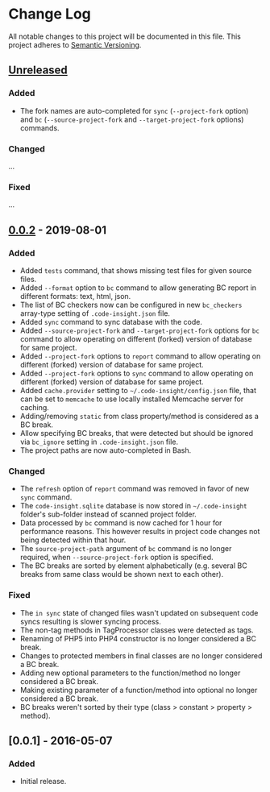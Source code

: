 # Change Log
All notable changes to this project will be documented in this file.
This project adheres to [Semantic Versioning](http://semver.org/).

## [Unreleased]
### Added
- The fork names are auto-completed for `sync` (`--project-fork` option) and `bc` (`--source-project-fork` and `--target-project-fork` options) commands.

### Changed
...

### Fixed
...

## [0.0.2] - 2019-08-01
### Added
- Added `tests` command, that shows missing test files for given source files.
- Added `--format` option to `bc` command to allow generating BC report in different formats: text, html, json.
- The list of BC checkers now can be configured in new `bc_checkers` array-type setting of `.code-insight.json` file.
- Added `sync` command to sync database with the code.
- Added `--source-project-fork` and `--target-project-fork` options for `bc` command to allow operating on different (forked) version of database for same project.
- Added `--project-fork` options to `report` command to allow operating on different (forked) version of database for same project.
- Added `--project-fork` options to `sync` command to allow operating on different (forked) version of database for same project.
- Added `cache.provider` setting to `~/.code-insight/config.json` file, that can be set to `memcache` to use locally installed Memcache server for caching.
- Adding/removing `static` from class property/method is considered as a BC break.
- Allow specifying BC breaks, that were detected but should be ignored via `bc_ignore` setting in `.code-insight.json` file.
- The project paths are now auto-completed in Bash.

### Changed
- The `refresh` option of `report` command was removed in favor of new `sync` command.
- The `code-insight.sqlite` database is now stored in `~/.code-insight` folder's sub-folder instead of scanned project folder.
- Data processed by `bc` command is now cached for 1 hour for performance reasons. This however results in project code changes not being detected within that hour.
- The `source-project-path` argument of `bc` command is no longer required, when `--source-project-fork` option is specified.
- The BC breaks are sorted by element alphabetically (e.g. several BC breaks from same class would be shown next to each other).

### Fixed
- The `in sync` state of changed files wasn't updated on subsequent code syncs resulting is slower syncing process.
- The non-tag methods in TagProcessor classes were detected as tags.
- Renaming of PHP5 into PHP4 constructor is no longer considered a BC break.
- Changes to protected members in final classes are no longer considered a BC break.
- Adding new optional parameters to the function/method no longer considered a BC break.
- Making existing parameter of a function/method into optional no longer considered a BC break.
- BC breaks weren't sorted by their type (class > constant > property > method).

## [0.0.1] - 2016-05-07
### Added
- Initial release.

[Unreleased]: https://github.com/console-helpers/code-insight/compare/v0.0.2...HEAD
[0.0.2]: https://github.com/console-helpers/code-insight/compare/v0.0.1...v0.0.2
